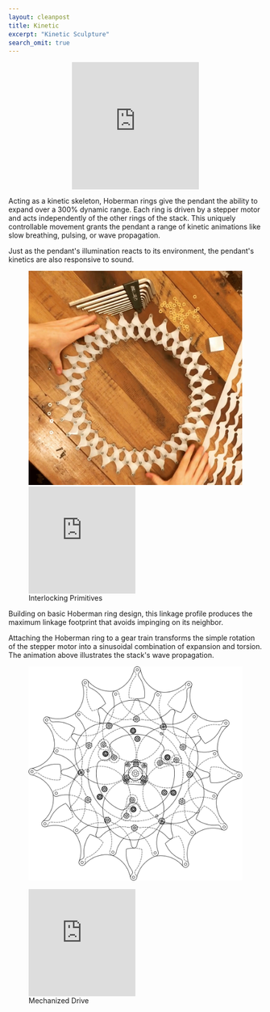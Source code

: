 ```yaml
---
layout: cleanpost
title: Kinetic
excerpt: "Kinetic Sculpture"
search_omit: true
---
```


<div style="width:50%;height:0;padding-bottom:50%;position:relative;">
<center>
	<iframe src="https://giphy.com/embed/xUA7b7QXbqmu6YEme4" width="100%" height="100%" style="position:absolute" frameBorder="0" class="giphy-embed" allowFullScreen>	
	</iframe>
</center>
</div>

Acting as a kinetic skeleton, Hoberman rings give the pendant the ability to expand over a 300% dynamic range. Each ring is driven by a stepper motor and acts independently of the other rings of the stack. This uniquely controllable movement grants the pendant a range of kinetic animations like slow breathing, pulsing, or wave propagation. 

Just as the pendant's illumination reacts to its environment, the pendant's kinetics are also responsive to sound. 

<figure class ="half">
	<img src="/images/32ManualCollapse_singleFrame_1000px.png" alt="image">
	<div style="width:50%;height:0;padding-bottom:50%;position:relative;"><iframe src="https://giphy.com/embed/26n6PlYn17vs4gwNy" width="100%" height="100%" style="position:absolute" frameBorder="0" class="giphy-embed" allowFullScreen></iframe></div>
	<figcaption>Interlocking Primitives</figcaption>
</figure>

Building on basic Hoberman ring design, this linkage profile produces the maximum linkage footprint that avoids impinging on its neighbor.  

Attaching the Hoberman ring to a gear train transforms the simple rotation of the stepper motor into a sinusoidal combination of expansion and torsion.  The animation above illustrates the stack's wave propagation. 

<figure class ="half">
	<img src="/images/LinkageDriveAssemblyDrawing_1000px.png" alt="image">
</figure>

<figure class ="half">
	<div style="width:50%;height:0;padding-bottom:50%;position:relative;"><iframe src="https://www.youtube.com/embed/jQE2xEsFyc8" width="100%" height="100%" style="position:absolute" frameBorder="0" class="giphy-embed" allowFullScreen></iframe></div>
	<figcaption>Mechanized Drive</figcaption>
</figure>
